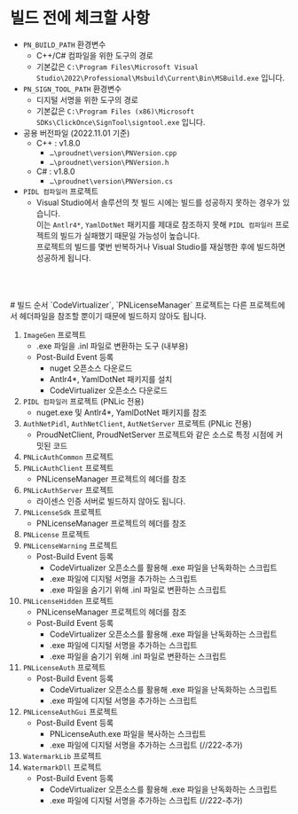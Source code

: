 # 빌드 전에 체크할 사항
- `PN_BUILD_PATH` 환경변수
    - C++/C# 컴파일을 위한 도구의 경로
    - 기본값은 `C:\Program Files\Microsoft Visual Studio\2022\Professional\Msbuild\Current\Bin\MSBuild.exe` 입니다.
- `PN_SIGN_TOOL_PATH` 환경변수
    - 디지털 서명을 위한 도구의 경로
    - 기본값은 `C:\Program Files (x86)\Microsoft SDKs\ClickOnce\SignTool\signtool.exe` 입니다.
- 공용 버전파일 (2022.11.01 기준)
    - C++ : v1.8.0
        - `…\proudnet\version\PNVersion.cpp`
        - `…\proudnet\version\PNVersion.h`
    - C# : v1.8.0
        - `…\proudnet\version\PNVersion.cs`
- `PIDL 컴파일러` 프로젝트
    - Visual Studio에서 솔루션의 첫 빌드 시에는 빌드를 성공하지 못하는 경우가 있습니다.<br/>
    이는 `Antlr4*`, `YamlDotNet` 패키지를 제대로 참조하지 못해 `PIDL 컴파일러` 프로젝트의 빌드가 실패했기 때문일 가능성이 높습니다.<br/>
    프로젝트의 빌드를 몇번 반복하거나 Visual Studio를 재실행한 후에 빌드하면 성공하게 됩니다.
<br/>
<br/>
<br/>
# 빌드 순서
`CodeVirtualizer`, `PNLicenseManager` 프로젝트는 다른 프로젝트에서 헤더파일을 참조할 뿐이기 때문에 빌드하지 않아도 됩니다.<br/>
 
1. `ImageGen` 프로젝트
    - .exe 파일을 .inl 파일로 변환하는 도구 (내부용)
    - Post-Build Event 등록
        - nuget 오픈소스 다운로드
        - Antlr4*, YamlDotNet 패키지를 설치
        - CodeVirtualizer 오픈소스 다운로드
2. `PIDL 컴파일러` 프로젝트 (PNLic 전용)
    - nuget.exe 및 Antlr4*, YamlDotNet 패키지를 참조
3. `AuthNetPidl`, `AuthNetClient`, `AutNetServer` 프로젝트 (PNLic 전용)
    - ProudNetClient, ProudNetServer 프로젝트와 같은 소스로 특정 시점에 커밋된 코드
4. `PNLicAuthCommon` 프로젝트
5. `PNLicAuthClient` 프로젝트
    - PNLicenseManager 프로젝트의 헤더를 참조
6. `PNLicAuthServer` 프로젝트
    - 라이센스 인증 서버로 빌드하지 않아도 됩니다.
7. `PNLicenseSdk` 프로젝트
    - PNLicenseManager 프로젝트의 헤더를 참조
8. `PNLicense` 프로젝트
9. `PNLicenseWarning` 프로젝트
    - Post-Build Event 등록
        - CodeVirtualizer 오픈소스를 활용해 .exe 파일을 난독화하는 스크립트
        - .exe 파일에 디지털 서명을 추가하는 스크립트
        - .exe 파일을 숨기기 위해 .inl 파일로 변환하는 스크립트
10. `PNLicenseHidden` 프로젝트
    - PNLicenseManager 프로젝트의 헤더를 참조
    - Post-Build Event 등록
        - CodeVirtualizer 오픈소스를 활용해 .exe 파일을 난독화하는 스크립트
        - .exe 파일에 디지털 서명을 추가하는 스크립트
        - .exe 파일을 숨기기 위해 .inl 파일로 변환하는 스크립트
11. `PNLicenseAuth` 프로젝트
    - Post-Build Event 등록
        - CodeVirtualizer 오픈소스를 활용해 .exe 파일을 난독화하는 스크립트
        - .exe 파일에 디지털 서명을 추가하는 스크립트
12. `PNLicenseAuthGui` 프로젝트
    - Post-Build Event 등록
        - PNLicenseAuth.exe 파일을 복사하는 스크립트
        - .exe 파일에 디지털 서명을 추가하는 스크립트 (//222-추가)
13. `WatermarkLib` 프로젝트
14. `WatermarkDll` 프로젝트
    - Post-Build Event 등록
        - CodeVirtualizer 오픈소스를 활용해 .exe 파일을 난독화하는 스크립트
        - .exe 파일에 디지털 서명을 추가하는 스크립트 (//222-추가)
